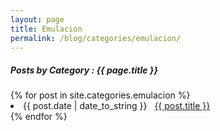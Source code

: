 ```yaml
---
layout: page
title: Emulacion
permalink: /blog/categories/emulacion/
---
```


<h5> Posts by Category : {{ page.title }} </h5>

<div class="card">
{% for post in site.categories.emulacion %}
 <li class="category-posts"><span>{{ post.date | date_to_string }}</span> &nbsp; <a href="{{ post.url | relative_url }}">{{ post.title }}</a></li>
{% endfor %}
</div>
